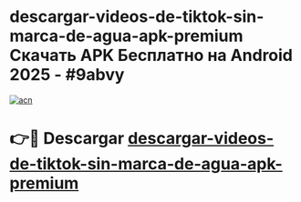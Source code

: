 # descargar-videos-de-tiktok-sin-marca-de-agua-apk-premium Скачать APK Бесплатно на Android 2025 - #9abvy

[![acn](https://github.com/user-attachments/assets/0f9c940e-d8b0-45ae-aac7-cd30a18b3e1c)](https://apps.freeplayer.one?title=descargar-videos-de-tiktok-sin-marca-de-agua-apk-premium&ref=9RF)

# 👉🔴 Descargar [descargar-videos-de-tiktok-sin-marca-de-agua-apk-premium](https://apps.freeplayer.one?title=descargar-videos-de-tiktok-sin-marca-de-agua-apk-premium&ref=9RF)